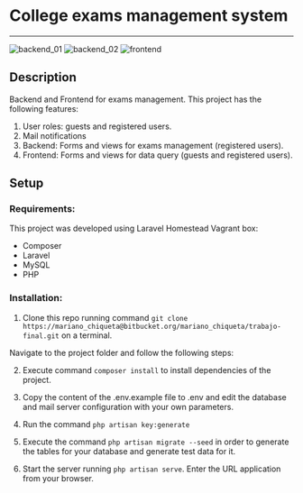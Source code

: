 # College exams management system

---

![backend_01](https://i.postimg.cc/jSrnqrHp/Screenshot-3.png "Backend")
![backend_02](https://i.postimg.cc/9F9qjf7P/Screenshot-2.png "Backend")
![frontend](https://i.postimg.cc/KcwgVTRv/Screenshot-1.png "Frontend")

## Description
Backend and Frontend for exams management. This project has the following features:

1. User roles: guests and registered users.
2. Mail notifications
3. Backend:  Forms and views for exams management (registered users).
4. Frontend: Forms and views for data query (guests and registered users).

## Setup

### Requirements:
This project was developed using Laravel Homestead Vagrant box:

- Composer
- Laravel
- MySQL
- PHP

### Installation:

1. Clone this repo running command `git clone https://mariano_chiqueta@bitbucket.org/mariano_chiqueta/trabajo-final.git` on a terminal.

Navigate to the project folder and follow the following steps:

2. Execute command `composer install` to install dependencies of the project.

3. Copy the content of the .env.example file to .env and edit the database and mail server configuration with your own parameters.

4. Run the command `php artisan key:generate`

5. Execute the command `php artisan migrate --seed` in order to generate the tables for your database and generate test data for it.

6. Start the server running `php artisan serve`. Enter the URL application from your browser.
